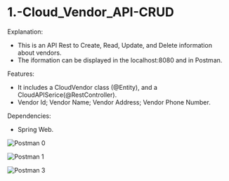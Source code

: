 # 1.-Cloud_Vendor_API-CRUD

Explanation:
- This is an API Rest to Create, Read, Update, and Delete information about vendors.
- The iformation can be displayed in the localhost:8080 and in Postman.

Features:
- It includes a CloudVendor class (@Entity), and a CloudAPISerice(@RestController).
- Vendor Id; Vendor Name; Vendor Address; Vendor Phone Number.

Dependencies:
- Spring Web.



![Postman 0](https://github.com/user-attachments/assets/f8a3a596-6fb8-4dbf-8809-2e55e17a859d)

![Postman 1](https://github.com/user-attachments/assets/00057aa7-a175-46d3-a68b-1f3b92658a60)

![Postman 3](https://github.com/user-attachments/assets/24c489c2-7889-49ee-ae2f-7ddc4fa7ce63)
